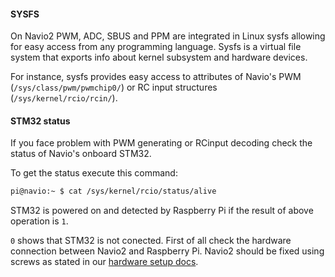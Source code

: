 #### SYSFS

On Navio2 PWM, ADC, SBUS and PPM are integrated in Linux sysfs allowing for easy access from any programming language. 
Sysfs is a virtual file system that exports info about kernel subsystem and hardware devices. 

For instance, sysfs provides easy access to attributes of Navio's PWM (`/sys/class/pwm/pwmchip0/`) or RC input structures (`/sys/kernel/rcio/rcin/`).

#### STM32 status

If you face problem with PWM generating or RCinput decoding check the status of Navio's onboard STM32.

To get the status execute this command:
```bash
pi@navio:~ $ cat /sys/kernel/rcio/status/alive
```
STM32 is powered on and detected by Raspberry Pi if the result of above operation is `1`. 

`0` shows that STM32 is not conected. First of all check the hardware connection between Navio2 and Raspberry Pi. 
Navio2 should be fixed using screws as stated in our [hardware setup docs](https://docs.emlid.com/navio2/Navio-APM/hardware-setup/#attaching-navio2-to-a-raspberry-pi). 
